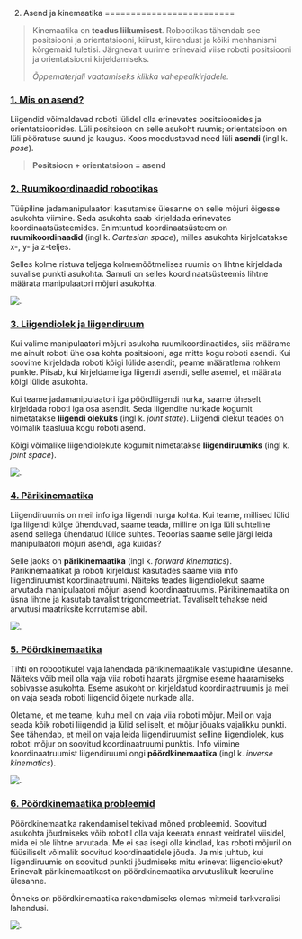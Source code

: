 



 2. Asend ja kinemaatika
=========================











> 
> 
> Kinemaatika on **teadus liikumisest**. Robootikas tähendab see positsiooni ja orientatsiooni, kiirust, kiirendust ja kõiki mehhanismi kõrgemaid tuletisi. Järgnevalt uurime erinevaid viise roboti positsiooni ja orientatsiooni kirjeldamiseks.
> 
> 
> 
> 
> *Õppematerjali vaatamiseks klikka vahepealkirjadele.*
> 
> 
> 
> 



### [**1. Mis on asend?**](#)

Liigendid võimaldavad roboti lülidel olla erinevates positsioonides ja orientatsioonides. Lüli positsioon on selle asukoht ruumis; orientatsioon on lüli pööratuse suund ja kaugus. Koos moodustavad need lüli **asendi** (ingl k. *pose*).




> 
> 
> **Positsioon + orientatsioon = asend**
> 
> 
> 
> 








### [**2. Ruumikoordinaadid robootikas**](#)

Tüüpiline jadamanipulaatori kasutamise ülesanne on selle mõjuri õigesse asukohta viimine. Seda asukohta saab kirjeldada erinevates koordinaatsüsteemides. Enimtuntud koordinaatsüsteem on **ruumikoordinaadid** (ingl k. *Cartesian space*), milles asukohta kirjeldatakse x-, y- ja z-teljes.




 Selles kolme ristuva teljega kolmemõõtmelises ruumis on lihtne kirjeldada suvalise punkti asukohta. Samuti on selles koordinaatsüsteemis lihtne määrata manipulaatori mõjuri asukohta.




![.](https://sisu.ut.ee/sites/default/files/rosak/files/kinematics_cartesian_axes_513aad6ee4b81a99dc8722581216523f.png)









### [**3. Liigendiolek ja liigendiruum**](#)

Kui valime manipulaatori mõjuri asukoha ruumikoordinaatides, siis määrame me ainult roboti ühe osa kohta positsiooni, aga mitte kogu roboti asendi. Kui soovime kirjeldada roboti kõigi lülide asendit, peame määratlema rohkem punkte. Piisab, kui kirjeldame iga liigendi asendi, selle asemel, et määrata kõigi lülide asukohta.




 Kui teame jadamanipulaatori iga pöördliigendi nurka, saame üheselt kirjeldada roboti iga osa asendit. Seda liigendite nurkade kogumit nimetatakse **liigendi olekuks** (ingl k. *joint state*). Liigendi olekut teades on võimalik taasluua kogu roboti asend.




Kõigi võimalike liigendiolekute kogumit nimetatakse **liigendiruumiks** (ingl k. *joint space*).




![.](https://sisu.ut.ee/sites/default/files/rosak/files/kinetics_joint_state_illustration_994e8b3cf643102b187fc9f07aa07c84.png)









### [**4. Pärikinemaatika**](#)

Liigendiruumis on meil info iga liigendi nurga kohta. Kui teame, millised lülid iga liigendi külge ühenduvad, saame teada, milline on iga lüli suhteline asend sellega ühendatud lülide suhtes. Teoorias saame selle järgi leida manipulaatori mõjuri asendi, aga kuidas?




 Selle jaoks on **pärikinemaatika** (ingl k. *forward kinematics*). Pärikinemaatikat ja roboti kirjeldust kasutades saame viia info liigendiruumist koordinaatruumi. Näiteks teades liigendiolekut saame arvutada manipulaatori mõjuri asendi koordinaatruumis. Pärikinemaatika on üsna lihtne ja kasutab tavalist trigonomeetriat. Tavaliselt tehakse neid arvutusi maatriksite korrutamise abil.




![.](https://sisu.ut.ee/sites/default/files/rosak/files/kinetics_forwardkin_illustration_98b40736164a5a15871ba79fe6579ec7.png)









### [**5. Pöördkinemaatika**](#)

Tihti on robootikutel vaja lahendada pärikinemaatikale vastupidine ülesanne. Näiteks võib meil olla vaja viia roboti haarats järgmise eseme haaramiseks sobivasse asukohta. Eseme asukoht on kirjeldatud koordinaatruumis ja meil on vaja seada roboti liigendid õigete nurkade alla.




 Oletame, et me teame, kuhu meil on vaja viia roboti mõjur. Meil on vaja seada kõik roboti liigendid ja lülid selliselt, et mõjur jõuaks vajalikku punkti. See tähendab, et meil on vaja leida liigendiruumist selline liigendiolek, kus roboti mõjur on soovitud koordinaatruumi punktis. Info viimine koordinaatruumist liigendiruumi ongi **pöördkinemaatika** (ingl k. *inverse kinematics*).




![.](https://sisu.ut.ee/sites/default/files/rosak/files/kinetics_inversekin_illustration_791de3992df17bc4f329e8493abe4e1b.png)









### [**6. Pöördkinemaatika probleemid**](#)

Pöördkinemaatika rakendamisel tekivad mõned probleemid. Soovitud asukohta jõudmiseks võib robotil olla vaja keerata ennast veidratel viisidel, mida ei ole lihtne arvutada. Me ei saa isegi olla kindlad, kas roboti mõjuril on füüsiliselt võimalik soovitud koordinaatidele jõuda. Ja mis juhtub, kui liigendiruumis on soovitud punkti jõudmiseks mitu erinevat liigendiolekut? Erinevalt pärikinemaatikast on pöördkinemaatika arvutuslikult keeruline ülesanne.




Õnneks on pöördkinemaatika rakendamiseks olemas mitmeid tarkvaralisi lahendusi.




![.](https://sisu.ut.ee/sites/default/files/rosak/files/kinetics_inversekin_problems_833f3d4e2227d38bbdfd2e797d8497fc.png)







